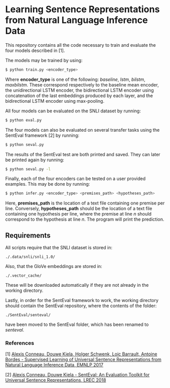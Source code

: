 # Learning Sentence Representations from Natural Language Inference Data

This repository contains all the code necessary to train and evaluate
the four models described in [1].

The models may be trained by using:

```bash
$ python train.py <encoder_type>
```

Where **encoder_type** is one of the following: *baseline*, *lstm*,
*bilstm*, *maxbilstm*. These correspond respectively to the baseline
mean encoder, the unidirectional LSTM encoder, the bidirectional
LSTM encoder using concatenation of the last embeddings produced
by each layer, and the bidirectional LSTM encoder using max-pooling.

All four models can be evaluated on the SNLI dataset by running:

```bash
$ python eval.py
```

The four models can also be evaluated on several transfer tasks using
the SentEval framework [2] by running:

```bash
$ python seval.py
```

The results of the SentEval test are both printed and saved. They can
later be printed again by running:

```bash
$ python seval.py -l
```

Finally, each of the four encoders can be tested on a user provided
examples. This may be done by running:

```bash
$ python infer.py <encoder_type> <premises_path> <hypotheses_path>
```

Here, **premises_path** is the location of a text file containing one
premise per line. Conversely, **hypotheses_path** should be the location
of a text file containing one hypothesis per line, where the premise
at line *n* should correspond to the hypothesis at line *n*. The program
will print the prediction.

## Requirements

All scripts require that the SNLI dataset is stored in:

```
./.data/snli/snli_1.0/
```

Also, that the GloVe embeddings are stored in:

```
./.vector_cache/
```

These will be downloaded automatically if they are not already
in the working directory.

Lastly, in order for the SentEval framework to work, the working directory
should contain the SentEval repository, where the contents of the folder:

```
./SentEval/senteval/
```

have been moved to the SentEval folder, which has been renamed
to *senteval*.

### References
[1] [Alexis Conneau, Douwe Kiela, Holger Schwenk, Loic Barrault,
Antoine Bordes - Supervised Learning of Universal Sentence
Representations from Natural Language Inference Data,
EMNLP 2017](https://arxiv.org/abs/1705.02364)

[2] [Alexis Conneau, Douwe Kiela - SentEval: An Evaluation Toolkit
for Universal Sentence Representations,
LREC 2018](https://arxiv.org/abs/1803.05449)